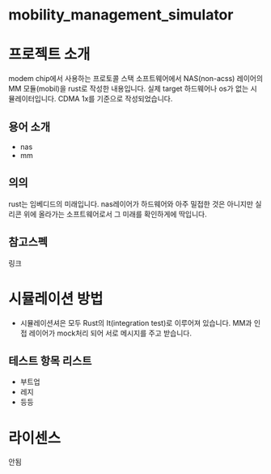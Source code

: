 # mobility_management_simulator

# 프로젝트 소개

modem chip에서 사용하는 프로토콜 스택 소프트웨어에서 NAS(non-acss) 레이어의 MM 모듈(mobil)을 rust로 작성한 내용입니다. 실제 target 하드웨어나 os가 없는 시뮬레이터입니다. CDMA 1x를 기준으로 작성되었습니다.

## 용어 소개

- nas
- mm

## 의의

rust는 임베디드의 미래입니다. nas레이어가 하드웨어와 아주 밀접한 것은 아니지만 실리콘 위에 올라가는 소프트웨어로서 그 미래를 확인하게에 딱입니다.

## 참고스펙

링크

# 시뮬레이션 방법

- 시뮬레이션셔은 모두 Rust의 It(integration test)로 이루어져 있습니다. MM과 인접 레이어가 mock처리 되어 서로 메시지를 주고 받습니다.

## 테스트 항목 리스트

- 부트업
- 레지
- 등등

# 라이센스

안됨
